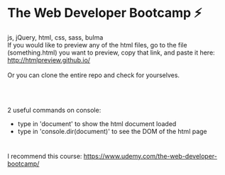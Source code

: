 # The Web Developer Bootcamp :zap:
js, jQuery, html, css, sass, bulma
<br>
If you would like to preview any of the html files, go to the file (something.html) you want to preview, copy that link, and paste it here:
http://htmlpreview.github.io/
<br><br>
Or you can clone the entire repo and check for yourselves.

<br><br>

2 useful commands on console:

- type in 'document' to show the html document loaded
- type in 'console.dir(document)' to see the DOM of the html page

#
I recommend this course: https://www.udemy.com/the-web-developer-bootcamp/